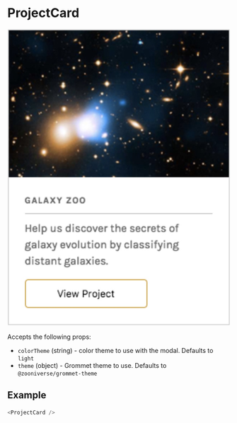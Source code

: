 # ProjectCard

![project card screenshot](screenshot.jpg)

Accepts the following props:

- `colorTheme` (string) - color theme to use with the modal. Defaults to `light`
- `theme` (object) - Grommet theme to use. Defaults to `@zooniverse/grommet-theme`

## Example

```js
<ProjectCard />
```
